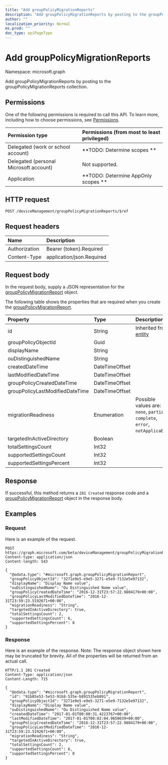 ```yaml
---
title: "Add groupPolicyMigrationReports"
description: "Add groupPolicyMigrationReports by posting to the groupPolicyMigrationReports collection."
author: ""
localization_priority: Normal
ms.prod: ""
doc_type: apiPageType
---
```


# Add groupPolicyMigrationReports

Namespace: microsoft.graph

Add groupPolicyMigrationReports by posting to the groupPolicyMigrationReports collection.

## Permissions
One of the following permissions is required to call this API. To learn more, including how to choose permissions, see [Permissions](/concepts/permissions-reference.md).

|Permission type|Permissions (from most to least privileged)|
|:---|:---|
|Delegated (work or school account)|**TODO: Determine scopes **|
|Delegated (personal Microsoft account)|Not supported.|
|Application|**TODO: Determine AppOnly scopes **|

## HTTP request
<!-- {
  "blockType": "ignored"
}
-->
``` http
POST /deviceManagement/groupPolicyMigrationReports/$ref
```

## Request headers
|Name|Description|
|:---|:---|
|Authorization|Bearer {token}.Required|
|Content-Type|application/json.Required|

## Request body
In the request body, supply a JSON representation for the [groupPolicyMigrationReport](../resources/grouppolicymigrationreport.md) object.

The following table shows the properties that are required when you create the [groupPolicyMigrationReport](../resources/grouppolicymigrationreport.md).

|Property|Type|Description|
|:---|:---|:---|
|id|String| Inherited from [entity](../resources/entity.md)|
|groupPolicyObjectId|Guid||
|displayName|String||
|ouDistinguishedName|String||
|createdDateTime|DateTimeOffset||
|lastModifiedDateTime|DateTimeOffset||
|groupPolicyCreatedDateTime|DateTimeOffset||
|groupPolicyLastModifiedDateTime|DateTimeOffset||
|migrationReadiness|Enumeration| Possible values are: `none`, `partial`, `complete`, `error`, `notApplicable`.|
|targetedInActiveDirectory|Boolean||
|totalSettingsCount|Int32||
|supportedSettingsCount|Int32||
|supportedSettingsPercent|Int32||



## Response
If successful, this method returns a `201 Created` response code and a [groupPolicyMigrationReport](../resources/grouppolicymigrationreport.md) object in the response body.

## Examples

### Request
Here is an example of the request.
<!-- {
  "blockType": "request",
  "name": "create_grouppolicymigrationreport_from_"
}
-->
``` http
POST https://graph.microsoft.com/beta/deviceManagement/groupPolicyMigrationReports
Content-type: application/json
Content-length: 543

{
  "@odata.type": "#microsoft.graph.groupPolicyMigrationReport",
  "groupPolicyObjectId": "3271e9e5-e9e5-3271-e5e9-7132e5e97132",
  "displayName": "Display Name value",
  "ouDistinguishedName": "Ou Distinguished Name value",
  "groupPolicyCreatedDateTime": "2016-12-31T23:57:22.9804179+00:00",
  "groupPolicyLastModifiedDateTime": "2016-12-31T23:59:23.5192671+00:00",
  "migrationReadiness": "String",
  "targetedInActiveDirectory": true,
  "totalSettingsCount": 2,
  "supportedSettingsCount": 6,
  "supportedSettingsPercent": 8
}
```

### Response
Here is an example of the response. Note: The response object shown here may be truncated for brevity. All of the properties will be returned from an actual call.
<!-- {
  "blockType": "response",
  "truncated": true,
  "@odata.type": "microsoft.graph.grouppolicymigrationreport"
}
-->
``` http
HTTP/1.1 201 Created
Content-Type: application/json
Content-Length: 715

{
  "@odata.type": "#microsoft.graph.groupPolicyMigrationReport",
  "id": "91b85e53-5e53-91b8-535e-b891535eb891",
  "groupPolicyObjectId": "3271e9e5-e9e5-3271-e5e9-7132e5e97132",
  "displayName": "Display Name value",
  "ouDistinguishedName": "Ou Distinguished Name value",
  "createdDateTime": "2017-01-01T00:00:31.4223767+00:00",
  "lastModifiedDateTime": "2017-01-01T00:02:04.9650039+00:00",
  "groupPolicyCreatedDateTime": "2016-12-31T23:57:22.9804179+00:00",
  "groupPolicyLastModifiedDateTime": "2016-12-31T23:59:23.5192671+00:00",
  "migrationReadiness": "String",
  "targetedInActiveDirectory": true,
  "totalSettingsCount": 2,
  "supportedSettingsCount": 6,
  "supportedSettingsPercent": 8
}
```

